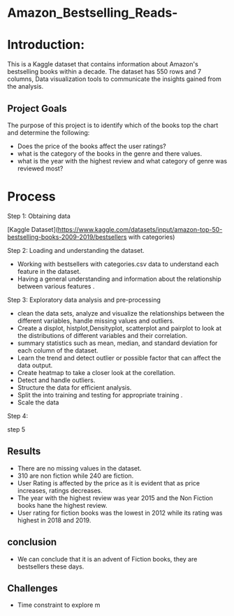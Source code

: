 # Amazon_Bestselling_Reads-

# Introduction:
This is a Kaggle dataset that contains information about Amazon's bestselling books within a decade. 
The dataset has 550 rows and 7 columns, Data visualization tools to communicate the insights gained from the analysis.

## Project  Goals
The purpose of this project is to identify which of the books top the chart and determine the following:
- Does the price of the books affect the user ratings?
- what is the category of the books in the genre and there values.
- what is the year with the highest review and what category of genre was reviewed most?

# Process
Step 1: Obtaining data

[Kaggle Dataset](https://www.kaggle.com/datasets/input/amazon-top-50-bestselling-books-2009-2019/bestsellers with categories)

Step 2: Loading and understanding the dataset.
- Working with bestsellers with categories.csv data to understand  each feature in the dataset.
- Having a general understanding and information about the relationship between various features .

Step 3: Exploratory data analysis and pre-processing 
- clean the data sets, analyze and visualize the relationships between the different variables, handle missing values and outliers.
- Create a displot, histplot,Densityplot, scatterplot and pairplot to look at the distributions of different variables and their correlation.
- summary statistics such as mean, median, and standard deviation for each column of the dataset. 
- Learn the trend and detect outlier or possible factor that can affect the data output.
- Create heatmap to take a closer look at the corellation.
- Detect and handle outliers.
- Structure the data for efficient analysis.
- Split the into training and testing for appropriate training .
- Scale the data 

Step 4: 

step 5



## Results
- There are no missing values in the dataset.
- 310 are  non fiction while 240 are fiction.
- User Rating is affected by the price as it is evident that as price increases, ratings decreases.
- The year with the highest review was  year 2015 and the Non Fiction books hane the highest review.
- User rating  for fiction books was the lowest in 2012 while its rating was highest in 2018 and 2019.
## conclusion
- We can conclude that  it is an advent of Fiction books, they are bestsellers these days.
 ## Challenges
  - Time constraint to explore m